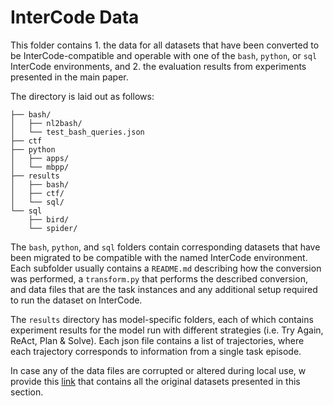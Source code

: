 # InterCode Data
This folder contains 1. the data for all datasets that have been converted to be InterCode-compatible and operable with one of the `bash`, `python`, or `sql` InterCode environments, and 2. the evaluation results from experiments presented in the main paper.

The directory is laid out as follows:
```
├── bash/
│   ├── nl2bash/
│   └── test_bash_queries.json
├── ctf
├── python
│   ├── apps/
│   └── mbpp/
├── results
│   ├── bash/
│   ├── ctf/
│   └── sql/
└── sql
    ├── bird/
    └── spider/
```
The `bash`, `python`, and `sql` folders contain corresponding datasets that have been migrated to be compatible with the named InterCode environment. Each subfolder usually contains a `README.md` describing how the conversion was performed, a `transform.py` that performs the described conversion, and data files that are the task instances and any additional setup required to run the dataset on InterCode.

The `results` directory has model-specific folders, each of which contains experiment results for the model run with different strategies (i.e. Try Again, ReAct, Plan & Solve). Each json file contains a list of trajectories, where each trajectory corresponds to information from a single task episode.

In case any of the data files are corrupted or altered during local use, w provide this [link](https://drive.google.com/drive/folders/1iquZDwvcvJoaPnmhwYr8zu58rzmEpF9T?usp=drive_link) that contains all the original datasets presented in this section.
